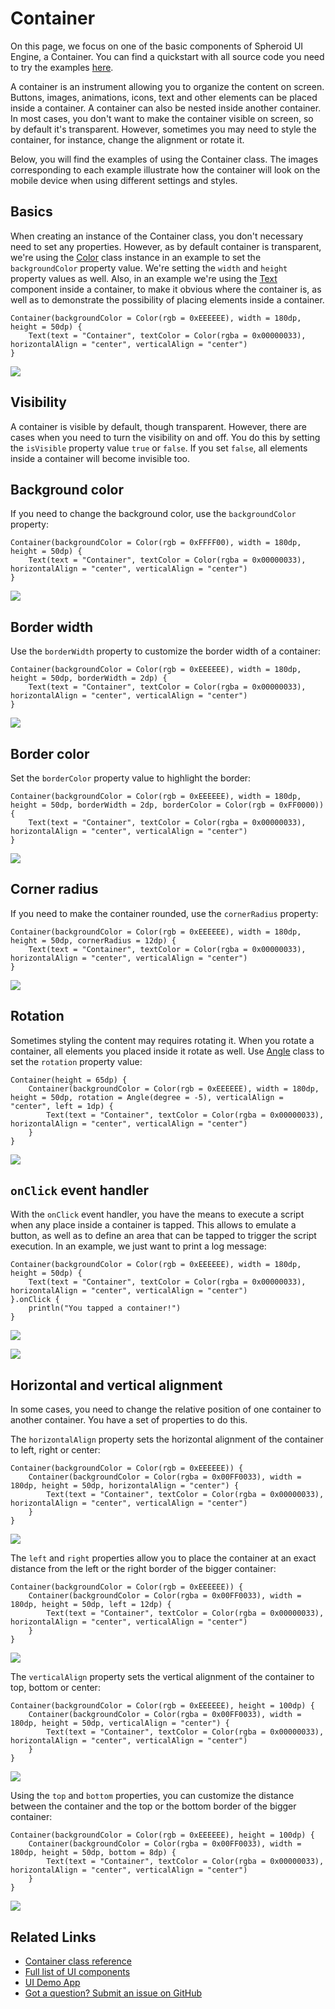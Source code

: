 # Container

On this page, we focus on one of the basic components of Spheroid UI Engine, a Container.
You can find a quickstart with all source code you need to try the examples 
[here](https://github.com/SpheroidUniverse/SpheroidScript/tree/master/examples/UI).

A container is an instrument allowing you to organize the content on screen.
Buttons, images, animations, icons, text and other elements can be placed 
inside a container. A container can also be nested inside another container. In most cases, 
you don't want to make the container visible on screen, so by default it's 
transparent. However, sometimes you may need to style the container, for instance,
change the alignment or rotate it.

Below, you will find the examples of using the Container class.
The images corresponding to each example illustrate how the container will look 
on the mobile device when using different settings and styles.

## Basics

When creating an instance of the Container class, you don't necessary need to set any properties.
However, as by default container is transparent, we're using the
[Color](../reference/spheroid.client.ui/-color/index.md) class instance in an example 
to set the `backgroundColor` property value.
We're setting the `width` and `height` property values as well.
Also, in an example we're using the [Text](../reference/spheroid.client.ui/-text/index.md) 
component inside a container, to make it obvious where the container is, 
as well as to demonstrate the possibility of placing elements inside a container.

```                
Container(backgroundColor = Color(rgb = 0xEEEEEE), width = 180dp, height = 50dp) {
    Text(text = "Container", textColor = Color(rgba = 0x00000033), horizontalAlign = "center", verticalAlign = "center")
}
```
![](../images/ui/container/container-default.png)

## Visibility

A container is visible by default, though transparent.
However, there are cases when you need to turn the visibility on and off. 
You do this by setting the `isVisible` property value `true` or `false`. If you set `false`,
all elements inside a container will become invisible too.

## Background color

If you need to change the background color, use the `backgroundColor` property:

```                
Container(backgroundColor = Color(rgb = 0xFFFF00), width = 180dp, height = 50dp) {
    Text(text = "Container", textColor = Color(rgba = 0x00000033), horizontalAlign = "center", verticalAlign = "center")
}
```

![](../images/ui/container/container-background-color.png)

## Border width

Use the `borderWidth` property to customize the border width of a container:

```
Container(backgroundColor = Color(rgb = 0xEEEEEE), width = 180dp, height = 50dp, borderWidth = 2dp) {
    Text(text = "Container", textColor = Color(rgba = 0x00000033), horizontalAlign = "center", verticalAlign = "center")
}
```

![](../images/ui/container/container-border-width.png)

## Border color

Set the `borderColor` property value to highlight the border: 

```
Container(backgroundColor = Color(rgb = 0xEEEEEE), width = 180dp, height = 50dp, borderWidth = 2dp, borderColor = Color(rgb = 0xFF0000)) {
    Text(text = "Container", textColor = Color(rgba = 0x00000033), horizontalAlign = "center", verticalAlign = "center")
}
```

![](../images/ui/container/container-border-color.png)

## Corner radius

If you need to make the container rounded, use the `cornerRadius` property:

```
Container(backgroundColor = Color(rgb = 0xEEEEEE), width = 180dp, height = 50dp, cornerRadius = 12dp) {
    Text(text = "Container", textColor = Color(rgba = 0x00000033), horizontalAlign = "center", verticalAlign = "center")
}
```

![](../images/ui/container/container-corner-radius.png)

## Rotation

Sometimes styling the content may requires rotating it. When you rotate a container,
all elements you placed inside it rotate as well. 
Use [Angle](../reference/spheroid.client.ui/-angle/index.md) class to set 
the `rotation` property value:

```                
Container(height = 65dp) {
    Container(backgroundColor = Color(rgb = 0xEEEEEE), width = 180dp, height = 50dp, rotation = Angle(degree = -5), verticalAlign = "center", left = 1dp) {
        Text(text = "Container", textColor = Color(rgba = 0x00000033), horizontalAlign = "center", verticalAlign = "center")
    }
}
```

![](../images/ui/container/container-rotation.png)

## `onClick` event handler

With the `onClick` event handler, you have the means to execute a script 
when any place inside a container is tapped. 
This allows to emulate a button, as well as 
to define an area that can be tapped to trigger the script execution.
In an example, we just want to print a log message: 

```
Container(backgroundColor = Color(rgb = 0xEEEEEE), width = 180dp, height = 50dp) {
    Text(text = "Container", textColor = Color(rgba = 0x00000033), horizontalAlign = "center", verticalAlign = "center")
}.onClick { 
    println("You tapped a container!")
}
```

![](../images/ui/container/container-onclick-1.png)

![](../images/ui/container/container-onclick-2.png)

## Horizontal and vertical alignment

In some cases, you need to change the relative position of one container to another container.
You have a set of properties to do this.

The `horizontalAlign` property sets the horizontal alignment of the container
to left, right or center:

```
Container(backgroundColor = Color(rgb = 0xEEEEEE)) {
    Container(backgroundColor = Color(rgba = 0x00FF0033), width = 180dp, height = 50dp, horizontalAlign = "center") {
        Text(text = "Container", textColor = Color(rgba = 0x00000033), horizontalAlign = "center", verticalAlign = "center")
    }
}
```

![](../images/ui/container/container-horizontal-alignment.png)

The `left` and `right` properties allow you to place the container 
at an exact distance from the left or the right border of the bigger container:

```
Container(backgroundColor = Color(rgb = 0xEEEEEE)) {
    Container(backgroundColor = Color(rgba = 0x00FF0033), width = 180dp, height = 50dp, left = 12dp) {
        Text(text = "Container", textColor = Color(rgba = 0x00000033), horizontalAlign = "center", verticalAlign = "center")
    }
}
```

![](../images/ui/container/container-left.png)

The `verticalAlign` property sets the vertical alignment of the container
to top, bottom or center:

```
Container(backgroundColor = Color(rgb = 0xEEEEEE), height = 100dp) {
    Container(backgroundColor = Color(rgba = 0x00FF0033), width = 180dp, height = 50dp, verticalAlign = "center") {
        Text(text = "Container", textColor = Color(rgba = 0x00000033), horizontalAlign = "center", verticalAlign = "center")
    }
}
```

![](../images/ui/container/container-vertical-alignment.png)

Using the `top` and `bottom` properties, you can customize 
the distance between the container and the top or the bottom border of the bigger container:

```
Container(backgroundColor = Color(rgb = 0xEEEEEE), height = 100dp) {
    Container(backgroundColor = Color(rgba = 0x00FF0033), width = 180dp, height = 50dp, bottom = 8dp) {
        Text(text = "Container", textColor = Color(rgba = 0x00000033), horizontalAlign = "center", verticalAlign = "center")
    }
}
```

![](../images/ui/container/container-bottom.png)

## Related Links

- [Container class reference](../reference/spheroid.client.ui/-container/index.md)
- [Full list of UI components](index.md)
- [UI Demo App](https://github.com/SpheroidUniverse/SpheroidScript/tree/master/examples/UI)
- [Got a question? Submit an issue on GitHub](../submit-an-issue.md)
